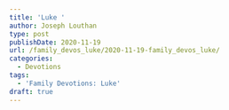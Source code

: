 ```yaml
---
title: 'Luke '
author: Joseph Louthan
type: post
publishDate: 2020-11-19
url: /family_devos_luke/2020-11-19-family_devos_luke/
categories:
  - Devotions
tags:
  - 'Family Devotions: Luke'
draft: true
---
```

